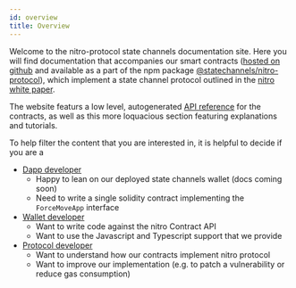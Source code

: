 ```yaml
---
id: overview
title: Overview
---
```


Welcome to the nitro-protocol state channels documentation site. Here you will find documentation that accompanies our smart contracts ([hosted on github](https://github.com/statechannels/monorepo/tree/master/packages/nitro-protocol/contracts) and available as a part of the npm package [@statechannels/nitro-protocol](https://www.npmjs.com/package/@statechannels/nitro-protocol)), which implement a state channel protocol outlined in the [nitro white paper](https://magmo.com/nitro-protocol.pdf).

The website featurs a low level, autogenerated [API reference](./contract-api/contract-inheritance.md) for the contracts, as well as this more loquacious section featuring explanations and tutorials.

To help filter the content that you are interested in, it is helpful to decide if you are a

- [Dapp developer](./dapp-devs/intro.md)
  - Happy to lean on our deployed state channels wallet (docs coming soon)
  - Need to write a single solidity contract implementing the `ForceMoveApp` interface
- [Wallet developer](./wallet-devs/quick-start.md)
  - Want to write code against the nitro Contract API
  - Want to use the Javascript and Typescript support that we provide
- [Protocol developer](./protocol-devs/intro.md)
  - Want to understand how our contracts implement nitro protocol
  - Want to improve our implementation (e.g. to patch a vulnerability or reduce gas consumption)
